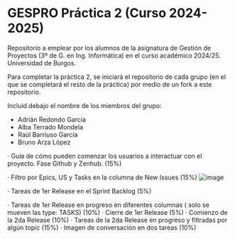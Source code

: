 # GESPRO Práctica 2 (Curso 2024-2025)
Repositorio a emplear por los alumnos de la asignatura de Gestión de Proyectos (3º de G. en Ing. Informática) en el curso académico 2024/25. Universidad de Burgos.

Para completar la práctica 2, se iniciará el repositorio de cada grupo (en el que se completará el resto de la práctica) por medio de un fork a este repositorio.

Incluid debajo el nombre de los miembros del grupo:
 - Adrián Redondo García
 - Alba Terrado Mondela
 - Raúl Barriuso García
 - Bruno Arza López

· Guía de cómo pueden comenzar los usuarios a interactuar con el proyecto. Fase Github y Zenhub. (15%)
 
· Filtro por Epics, US y Tasks en la columna de New Issues (15%)
![image](https://github.com/user-attachments/assets/4f63b7d6-dfa4-4a1e-bd8e-cf4a6664412b)

· Tareas de 1er Release en el Sprint Backlog (5%)


· Tareas de 1er Release en progreso en diferentes columnas ( solo se mueven las type: TASKS) (10%)
· Cierre de 1er Release (5%)
· Comienzo de la 2da Release (10%)
· Tareas de la 2da Release en progreso y filtradas por algún topic (15%)
· Imagen de conversación en dos tareas (10%)

